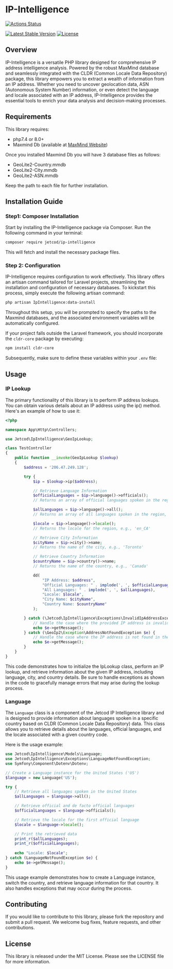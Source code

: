 # IP-Intelligence

[![Actions Status](https://github.com/jetcod/ip-intelligence/actions/workflows/php.yml/badge.svg?style=for-the-badge&label=%3Cb%3EBuild%3C/b%3E)](https://github.com/jetcod/ip-intelligence/actions)


[![Latest Stable Version](https://poser.pugx.org/jetcod/ip-intelligence/v?style=for-the-badge)](https://packagist.org/packages/jetcod/ip-intelligence)
[![License](http://poser.pugx.org/jetcod/ip-intelligence/license?style=for-the-badge)](https://packagist.org/packages/jetcod/ip-intelligence)


## Overview
IP-Intelligence is a versatile PHP library designed for comprehensive IP address intelligence analysis. Powered by the robust MaxMind database and seamlessly integrated with the CLDR (Common Locale Data Repository) package, this library empowers you to extract a wealth of information from an IP address. Whether you need to uncover geolocation data, ASN (Autonomous System Number) information, or even detect the language and locale associated with an IP address, IP-Intelligence provides the essential tools to enrich your data analysis and decision-making processes.

## Requirements
This library requires:

- php7.4 or 8.0+
- Maxmind Db (available at [MaxMind Website](https://dev.maxmind.com/geoip))

Once you installed Maxmind Db you will have 3 database files as follows:

- GeoLite2-Country.mmdb
- GeoLite2-City.mmdb
- GeoLite2-ASN.mmdb

Keep the path to each file for further installation.

## Installation Guide

### Step1: Composer Installation

Start by installing the IP-Intelligence package via Composer. Run the following command in your terminal:

```bash
composer require jetcod/ip-intelligence
```

This will fetch and install the necessary package files.

### Step 2: Configuration 
IP-Intelligence requires configuration to work effectively. This library offers an artisan command tailored for Laravel projects, streamlining the installation and configuration of necessary databases. To kickstart this process, simply execute the following artisan command:

```bash
php artisan IpIntelligence:data-install
```

Throughout this setup, you will be prompted to specify the paths to the Maxmind databases, and the associated environment variables will be automatically configured. 

If your project falls outside the Laravel framework, you should incorporate the `cldr-core` package by executing:

```bash
npm install cldr-core
```

Subsequently, make sure to define these variables within your `.env` file:

## Usage

### IP Lookup
The primary functionality of this library is to perform IP address lookups. You can obtain various details about an IP address using the ip() method. Here's an example of how to use it:


```php
<?php

namespace App\Http\Controllers;

use Jetcod\IpIntelligence\GeoIpLookup;

class TestController
{
    public function __invoke(GeoIpLookup $lookup)
    {
        $address = '206.47.249.128';

        try {
            $ip = $lookup->ip($address);

            // Retrieve Language Information
            $officialLanguages = $ip->language()->officials();
            // Returns an array of official languages spoken in the region, e.g., ['en', 'fr']

            $allLanguages = $ip->language()->all();
            // Returns an array of all languages spoken in the region, e.g., ['ar', 'atj', 'bla', 'bn', ...]

            $locale = $ip->language()->locale();
            // Returns the locale for the region, e.g., 'en_CA'

            // Retrieve City Information
            $cityName = $ip->city()->name;
            // Returns the name of the city, e.g., 'Toronto'

            // Retrieve Country Information
            $countryName = $ip->country()->name;
            // Returns the name of the country, e.g., 'Canada'

            dd(
                "IP Address: $address",
                "Official Languages: " . implode(', ', $officialLanguages),
                "All Languages: " . implode(', ', $allLanguages),
                "Locale: $locale",
                "City Name: $cityName",
                "Country Name: $countryName"
            );

        } catch (\Jetcod\IpIntelligence\Exceptions\InvalidIpAddressException $e) {
            // Handle the case where the provided IP address is invalid.
            echo $e->getMessage();
        } catch (\GeoIp2\Exception\AddressNotFoundException $e) {
            // Handle the case where the IP address is not found in the database.
            echo $e->getMessage();
        }
    }
}
```

This code demonstrates how to initialize the IpLookup class, perform an IP lookup, and retrieve information about the given IP address, including language, city, and country details. Be sure to handle exceptions as shown in the code to gracefully manage errors that may arise during the lookup process.

### Language

The `Language` class is a component of the Jetcod IP Intelligence library and is designed to provide information about languages spoken in a specific country based on CLDR (Common Locale Data Repository) data. This class allows you to retrieve details about the languages, official languages, and the locale associated with a given country code.

Here is the usage example:

```php
use Jetcod\IpIntelligence\Models\Language;
use Jetcod\IpIntelligence\Exceptions\LanguageNotFoundException;
use Symfony\Component\Dotenv\Dotenv;

// Create a Language instance for the United States ('US')
$language = new Language('US');

try {
    // Retrieve all languages spoken in the United States
    $allLanguages = $language->all();

    // Retrieve official and de facto official languages
    $officialLanguages = $language->officials();

    // Retrieve the locale for the first official language
    $locale = $language->locale();

    // Print the retrieved data
    print_r($allLanguages);
    print_r($officialLanguages);
    
    echo "Locale: $locale";
} catch (LanguageNotFoundException $e) {
    echo $e->getMessage();
}
```

This usage example demonstrates how to create a Language instance, switch the country, and retrieve language information for that country. It also handles exceptions that may occur during the process.

## Contributing
If you would like to contribute to this library, please fork the repository and submit a pull request. We welcome bug fixes, feature requests, and other contributions.

## License
This library is released under the MIT License. Please see the LICENSE file for more information.